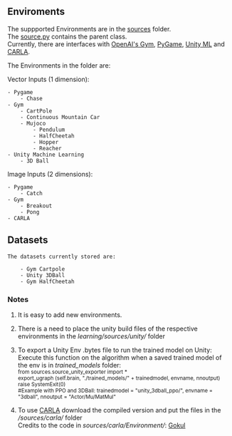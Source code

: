 ## Enviroments

The suppported Environments are in the [sources](../learning/sources) folder.  
The [source.py](../reinforcement/sources/source.py) contains the parent class.  
Currently, there are interfaces with [OpenAI's Gym](https://github.com/NiloFreitas/Deep-Reinforcement-Learning/blob/master/reinforcement/sources/source_gym.py), [PyGame](https://github.com/NiloFreitas/Deep-Reinforcement-Learning/blob/master/reinforcement/sources/source_pygame.py), [Unity ML](https://github.com/NiloFreitas/Deep-Reinforcement-Learning/blob/master/reinforcement/sources/source_unity.py) and [CARLA](https://github.com/carla-simulator/carla).  

The Environments in the folder are:

Vector Inputs (1 dimension):  

	- Pygame
		- Chase
	- Gym
		- CartPole  
		- Continuous Mountain Car
		- Mujoco
			- Pendulum
			- HalfCheetah
			- Hopper
			- Reacher
	- Unity Machine Learning
		- 3D Ball

Image Inputs (2 dimensions):  

	- Pygame
		- Catch
	- Gym
		- Breakout
		- Pong  
	- CARLA

## Datasets

	The datasets currently stored are:

		- Gym Cartpole
		- Unity 3DBall
		- Gym HalfCheetah

### Notes

1) It is easy to add new environments.

3) There is a need to place the unity build files of the respective environments in the *learning/sources/unity/* folder

2) To export a Unity Env .bytes file to run the trained model on Unity:  
Execute this function on the algorithm when a saved trained model of the env is in _trained_models_ folder:     
	<sub>from sources.source_unity_exporter import *  
	export_ugraph (self.brain, "./trained_models/" + trainedmodel, envname, nnoutput)  
	raise SystemExit(0)  
	#Example with PPO and 3DBall: trainedmodel = "unity_3dball_ppo/",
	                              envname = "3dball",
				      nnoutput =  "Actor/Mu/MatMul" </sub>  

3)  To use [CARLA](https://github.com/carla-simulator/carla) download the compiled version and put the files in the _/sources/carla/_ folder  
    Credits to the code in _sources/carla/Environment/_:  [Gokul](https://github.com/GokulNC/Setting-Up-CARLA-RL)

